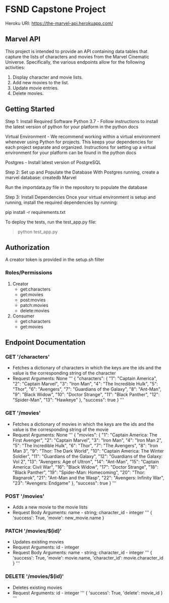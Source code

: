 # FSND Capstone Project
Heroku URI: https://the-marvel-api.herokuapp.com/

## Marvel API
This project is intended to provide an API containing data tables that capture the lists of characters and movies from the Marvel Cinematic Universe. Specifically, the various endpoints allow for the following activities:

1. Display character and movie lists.
2. Add new movies to the list.
3. Update movie entries.
4. Delete movies.

## Getting Started
Step 1: Install Required Software
Python 3.7 - Follow instructions to install the latest version of python for your platform in the python docs

Virtual Environment - We recommend working within a virtual environment whenever using Python for projects. This keeps your dependencies for each project separate and organized. Instructions for setting up a virtual environment for your platform can be found in the python docs

Postgres - Install latest version of PostgreSQL

Step 2: Set up and Populate the Database
With Postgres running, create a marvel database:
createdb Marvel

Run the importdata.py file in the repository to populate the database

Step 3: Install Dependencies
Once your virtual environment is setup and running, install the required dependencies by running:

pip install -r requirements.txt

To deploy the tests, run the test_app.py file:
> python test_app.py

## Authorization
A creator token is provided in the setup.sh filter

### Roles/Permissions
1. Creator
    - get:characters
    - get:movies
    - post:movies
    - patch:movies
    - delete:movies
2. Consumer
    - get:characters
    - get:movies

## Endpoint Documentation

### GET '/characters'
- Fetches a dictionary of characters in which the keys are the ids and the value is the corresponding string of the character
- Request Arguments: None
'''
{
    "characters": {
        "1": "Captain America",
        "2": "Captain Marvel",
        "3": "Iron Man",
        "4": "The Incredible Hulk",
        "5": "Thor",
        "6": "Avengers",
        "7": "Guardians of the Galaxy",
        "8": "Ant-Man",
        "9": "Black Widow",
        "10": "Doctor Strange",
        "11": "Black Panther",
        "12": "Spider-Man",
        "13": "Hawkeye"
    },
    "success": true
}
'''

### GET '/movies'
- Fetches a dictionary of movies in which the keys are the ids and the value is the corresponding string of the movie
- Request Arguments: None
'''
{
    "movies": {
        "1": "Captain America: The First Avenger",
        "2": "Captain Marvel",
        "3": "Iron Man",
        "4": "Iron Man 2",
        "5": "The Incredible Hulk",
        "6": "Thor",
        "7": "The Avengers",
        "8": "Iron Man 3",
        "9": "Thor: The Dark World",
        "10": "Captain America: The Winter Soldier",
        "11": "Guardians of the Galaxy",
        "12": "Guardians of the Galaxy: Vol 2",
        "13": "Avengers: Age of Ultron",
        "14": "Ant-Man",
        "15": "Captain America: Civil War",
        "16": "Black Widow",
        "17": "Doctor Strange",
        "18": "Black Panther",
        "19": "Spider-Man: Homecoming",
        "20": "Thor: Ragnarok",
        "21": "Ant-Man and the Wasp",
        "22": "Avengers: Infinity War",
        "23": "Avengers: Endgame"
    },
    "success": true
}
'''

### POST '/movies'
- Adds a new movie to the movie lists
- Request Body Arguments: name - string; character_id - integer
'''
{
'success': True,
'movie': new_movie.name
}

### PATCH '/movies/$(id)'
- Updates existing movies
- Request Arguments: id - integer
- Request Body Arguments: name - string; character_id - integer
'''
{
'success': True,
'movie': movie.name,
'character_id': movie.character_id
}
'''

### DELETE '/movies/$(id)'
- Deletes existing movies
- Request Arguments: id - integer
'''
{
'success': True,
'delete': movie_id
}
'''
